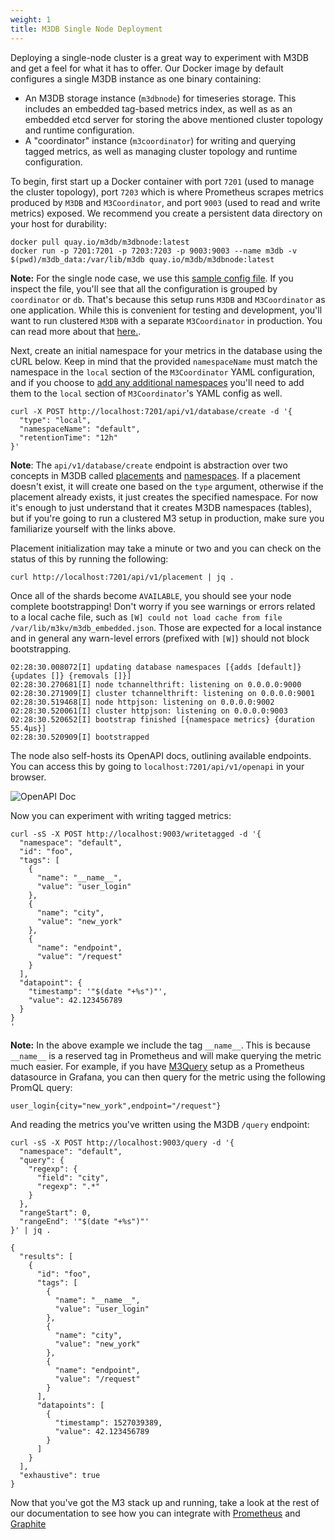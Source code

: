 ```yaml
---
weight: 1
title: M3DB Single Node Deployment
---
```


Deploying a single-node cluster is a great way to experiment with M3DB and get a feel for what it
has to offer. Our Docker image by default configures a single M3DB instance as one binary
containing:

-   An M3DB storage instance (`m3dbnode`) for timeseries storage. This includes an embedded tag-based
    metrics index, as well as as an embedded etcd server for storing the above mentioned cluster
    topology and runtime configuration.
-   A "coordinator" instance (`m3coordinator`) for writing and querying tagged metrics, as well as
    managing cluster topology and runtime configuration.

To begin, first start up a Docker container with port `7201` (used to manage the cluster topology), port `7203` which is where Prometheus scrapes metrics produced by `M3DB` and `M3Coordinator`, and port `9003` (used to read and write metrics) exposed. We recommend you create a persistent data
directory on your host for durability:

```shell
docker pull quay.io/m3db/m3dbnode:latest
docker run -p 7201:7201 -p 7203:7203 -p 9003:9003 --name m3db -v $(pwd)/m3db_data:/var/lib/m3db quay.io/m3db/m3dbnode:latest
```

**Note:** For the single node case, we use this [sample config file](https://github.com/m3db/m3/blob/master/src/dbnode/config/m3dbnode-local-etcd.yml). If you inspect the file, you'll see that all the configuration is grouped by `coordinator` or `db`. That's because this setup runs `M3DB` and `M3Coordinator` as one application. While this is convenient for testing and development, you'll want to run clustered `M3DB` with a separate `M3Coordinator` in production. You can read more about that [here.](/docs/how_to/cluster_hard_way).

Next, create an initial namespace for your metrics in the database using the cURL below. Keep in mind that the provided `namespaceName` must match the namespace in the `local` section of the `M3Coordinator` YAML configuration, and if you choose to [add any additional namespaces](/docs/operational_guide/namespace_configuration) you'll need to add them to the `local` section of `M3Coordinator`'s YAML config as well.

<!-- TODO: Retention actually different -->

```shell
curl -X POST http://localhost:7201/api/v1/database/create -d '{
  "type": "local",
  "namespaceName": "default",
  "retentionTime": "12h"
}'
```

**Note**: The `api/v1/database/create` endpoint is abstraction over two concepts in M3DB called [placements](/docs/operational_guide/placement) and [namespaces](/docs/operational_guide/namespace_configuration). If a placement doesn't exist, it will create one based on the `type` argument, otherwise if the placement already exists, it just creates the specified namespace. For now it's enough to just understand that it creates M3DB namespaces (tables), but if you're going to run a clustered M3 setup in production, make sure you familiarize yourself with the links above.

Placement initialization may take a minute or two and you can check on the status of this by running the following:

```shell
curl http://localhost:7201/api/v1/placement | jq .
```

Once all of the shards become `AVAILABLE`, you should see your node complete bootstrapping! Don't worry if you see warnings or errors related to a local cache file, such as `[W] could not load cache from file
/var/lib/m3kv/m3db_embedded.json`. Those are expected for a local instance and in general any
warn-level errors (prefixed with `[W]`) should not block bootstrapping.

```shell
02:28:30.008072[I] updating database namespaces [{adds [default]} {updates []} {removals []}]
02:28:30.270681[I] node tchannelthrift: listening on 0.0.0.0:9000
02:28:30.271909[I] cluster tchannelthrift: listening on 0.0.0.0:9001
02:28:30.519468[I] node httpjson: listening on 0.0.0.0:9002
02:28:30.520061[I] cluster httpjson: listening on 0.0.0.0:9003
02:28:30.520652[I] bootstrap finished [{namespace metrics} {duration 55.4µs}]
02:28:30.520909[I] bootstrapped
```

The node also self-hosts its OpenAPI docs, outlining available endpoints. You can access this by
going to `localhost:7201/api/v1/openapi` in your browser.

![OpenAPI Doc](/docs/redoc_screenshot.png)

Now you can experiment with writing tagged metrics:

```shell
curl -sS -X POST http://localhost:9003/writetagged -d '{
  "namespace": "default",
  "id": "foo",
  "tags": [
    {
      "name": "__name__",
      "value": "user_login"
    },
    {
      "name": "city",
      "value": "new_york"
    },
    {
      "name": "endpoint",
      "value": "/request"
    }
  ],
  "datapoint": {
    "timestamp": '"$(date "+%s")"',
    "value": 42.123456789
  }
}
'
```

**Note:** In the above example we include the tag `__name__`. This is because `__name__` is a
reserved tag in Prometheus and will make querying the metric much easier. For example, if you have
[M3Query](/docs/how_to/query) setup as a Prometheus datasource in Grafana, you can then query for the metric
using the following PromQL query:

```shell
user_login{city="new_york",endpoint="/request"}
```

And reading the metrics you've written using the M3DB `/query` endpoint:

```shell
curl -sS -X POST http://localhost:9003/query -d '{
  "namespace": "default",
  "query": {
    "regexp": {
      "field": "city",
      "regexp": ".*"
    }
  },
  "rangeStart": 0,
  "rangeEnd": '"$(date "+%s")"'
}' | jq .

{
  "results": [
    {
      "id": "foo",
      "tags": [
        {
          "name": "__name__",
          "value": "user_login"
        },
        {
          "name": "city",
          "value": "new_york"
        },
        {
          "name": "endpoint",
          "value": "/request"
        }
      ],
      "datapoints": [
        {
          "timestamp": 1527039389,
          "value": 42.123456789
        }
      ]
    }
  ],
  "exhaustive": true
}
```

Now that you've got the M3 stack up and running, take a look at the rest of our documentation to see how you can integrate with [Prometheus](/docs/integrations/prometheus) and [Graphite](/docs/integrations/graphite)
